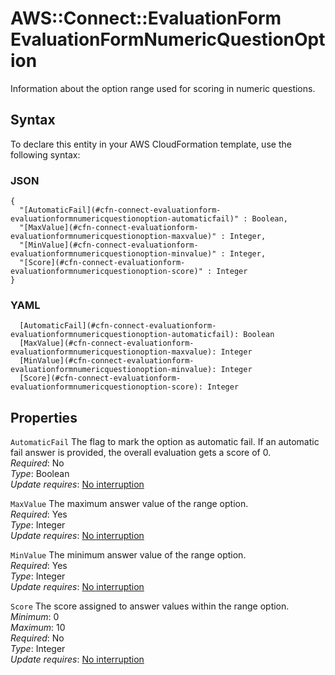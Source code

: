 # AWS::Connect::EvaluationForm EvaluationFormNumericQuestionOption<a name="aws-properties-connect-evaluationform-evaluationformnumericquestionoption"></a>

Information about the option range used for scoring in numeric questions\.

## Syntax<a name="aws-properties-connect-evaluationform-evaluationformnumericquestionoption-syntax"></a>

To declare this entity in your AWS CloudFormation template, use the following syntax:

### JSON<a name="aws-properties-connect-evaluationform-evaluationformnumericquestionoption-syntax.json"></a>

```
{
  "[AutomaticFail](#cfn-connect-evaluationform-evaluationformnumericquestionoption-automaticfail)" : Boolean,
  "[MaxValue](#cfn-connect-evaluationform-evaluationformnumericquestionoption-maxvalue)" : Integer,
  "[MinValue](#cfn-connect-evaluationform-evaluationformnumericquestionoption-minvalue)" : Integer,
  "[Score](#cfn-connect-evaluationform-evaluationformnumericquestionoption-score)" : Integer
}
```

### YAML<a name="aws-properties-connect-evaluationform-evaluationformnumericquestionoption-syntax.yaml"></a>

```
  [AutomaticFail](#cfn-connect-evaluationform-evaluationformnumericquestionoption-automaticfail): Boolean
  [MaxValue](#cfn-connect-evaluationform-evaluationformnumericquestionoption-maxvalue): Integer
  [MinValue](#cfn-connect-evaluationform-evaluationformnumericquestionoption-minvalue): Integer
  [Score](#cfn-connect-evaluationform-evaluationformnumericquestionoption-score): Integer
```

## Properties<a name="aws-properties-connect-evaluationform-evaluationformnumericquestionoption-properties"></a>

`AutomaticFail`  <a name="cfn-connect-evaluationform-evaluationformnumericquestionoption-automaticfail"></a>
The flag to mark the option as automatic fail\. If an automatic fail answer is provided, the overall evaluation gets a score of 0\.  
*Required*: No  
*Type*: Boolean  
*Update requires*: [No interruption](https://docs.aws.amazon.com/AWSCloudFormation/latest/UserGuide/using-cfn-updating-stacks-update-behaviors.html#update-no-interrupt)

`MaxValue`  <a name="cfn-connect-evaluationform-evaluationformnumericquestionoption-maxvalue"></a>
The maximum answer value of the range option\.  
*Required*: Yes  
*Type*: Integer  
*Update requires*: [No interruption](https://docs.aws.amazon.com/AWSCloudFormation/latest/UserGuide/using-cfn-updating-stacks-update-behaviors.html#update-no-interrupt)

`MinValue`  <a name="cfn-connect-evaluationform-evaluationformnumericquestionoption-minvalue"></a>
The minimum answer value of the range option\.  
*Required*: Yes  
*Type*: Integer  
*Update requires*: [No interruption](https://docs.aws.amazon.com/AWSCloudFormation/latest/UserGuide/using-cfn-updating-stacks-update-behaviors.html#update-no-interrupt)

`Score`  <a name="cfn-connect-evaluationform-evaluationformnumericquestionoption-score"></a>
The score assigned to answer values within the range option\.  
*Minimum*: 0  
*Maximum*: 10  
*Required*: No  
*Type*: Integer  
*Update requires*: [No interruption](https://docs.aws.amazon.com/AWSCloudFormation/latest/UserGuide/using-cfn-updating-stacks-update-behaviors.html#update-no-interrupt)